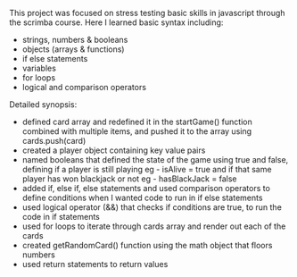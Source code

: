 This project was focused on stress testing basic skills in javascript through the scrimba course.
Here I learned basic syntax including:
- strings, numbers & booleans
- objects (arrays & functions)
- if else statements
- variables
- for loops
- logical and comparison operators

Detailed synopsis:
- defined card array and redefined it in the startGame() function combined with multiple items, and pushed it to the array using cards.push(card)
- created a player object containing key value pairs
- named booleans that defined the state of the game using true and false, defining if a player is still playing eg - isAlive = true and if that same player has won blackjack or not eg - hasBlackJack = false
- added if, else if, else statements and used comparison operators to define conditions when I wanted code to run in if else statements
- used logical operator (&&) that checks if conditions are true, to run the code in if statements
- used for loops to iterate through cards array and render out each of the cards
- created getRandomCard() function using the math object that floors numbers
- used return statements to return values
